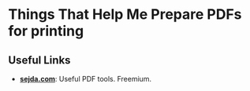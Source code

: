 # Things That Help Me Prepare PDFs for printing

## Useful Links

- **[sejda.com](https://www.sejda.com)**: Useful PDF tools. Freemium.
